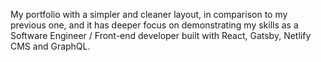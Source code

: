My portfolio with a simpler and cleaner layout, in comparison to my previous one, and it has deeper focus on demonstrating my skills as a Software Engineer / Front-end developer built with React, Gatsby, Netlify CMS and GraphQL.
